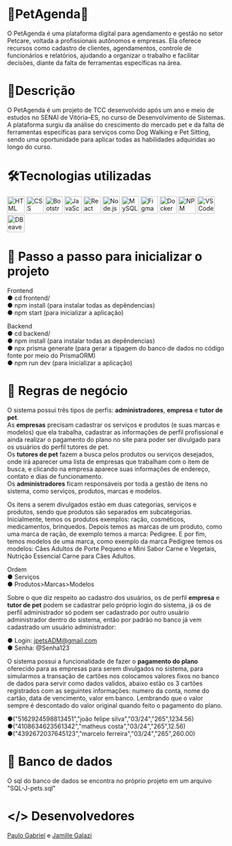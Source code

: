 # 🐾PetAgenda🐾
O PetAgenda é uma plataforma digital para agendamento e gestão no setor Petcare, voltada a profissionais autônomos e empresas. Ela oferece recursos como cadastro de clientes, agendamentos, controle de funcionários e relatórios, ajudando a organizar o trabalho e facilitar decisões, diante da falta de ferramentas específicas na área.

# 📄Descrição
O PetAgenda é um projeto de TCC desenvolvido após um ano e meio de estudos no SENAI de Vitória–ES, no curso de Desenvolvimento de Sistemas. A plataforma surgiu da análise do crescimento do mercado pet e da falta de ferramentas específicas para serviços como Dog Walking e Pet Sitting, sendo uma oportunidade para aplicar todas as habilidades adquiridas ao longo do curso.

# 🛠Tecnologias utilizadas
<p align="left">
  <!-- Frontend -->
  <img src="https://cdn.jsdelivr.net/gh/devicons/devicon/icons/html5/html5-original.svg" height="40" alt="HTML" />
  <img src="https://cdn.jsdelivr.net/gh/devicons/devicon/icons/css3/css3-original.svg" height="40" alt="CSS" />
  <img src="https://cdn.jsdelivr.net/gh/devicons/devicon/icons/bootstrap/bootstrap-original.svg" height="40" alt="Bootstrap" />
  <img src="https://cdn.jsdelivr.net/gh/devicons/devicon/icons/javascript/javascript-original.svg" height="40" alt="JavaScript" />
  <img src="https://cdn.jsdelivr.net/gh/devicons/devicon/icons/react/react-original.svg" height="40" alt="React" />

  <!-- Backend e Banco -->
  <img src="https://upload.wikimedia.org/wikipedia/commons/d/d9/Node.js_logo.svg" height="40" alt="Node.js" />
  <img src="https://cdn.jsdelivr.net/gh/devicons/devicon/icons/mysql/mysql-original.svg" height="40" alt="MySQL" />

  <!-- Design e DevOps -->
  <img src="https://cdn.jsdelivr.net/gh/devicons/devicon/icons/figma/figma-original.svg" height="40" alt="Figma" />
  <img src="https://cdn.jsdelivr.net/gh/devicons/devicon/icons/docker/docker-original.svg" height="40" alt="Docker" />
  <img src="https://cdn.jsdelivr.net/gh/devicons/devicon/icons/npm/npm-original-wordmark.svg" height="40" alt="NPM" />

  <!-- Ferramentas -->
  <img src="https://img.icons8.com/fluent/48/000000/visual-studio-code-2019.png" width="40" alt="VS Code Icon"/>
  <img src="https://icon.icepanel.io/Technology/svg/DBeaver.svg" width="40" alt="DBeaver Icon" />
 


</p>


# 📝 Passo a passo para inicializar o projeto
Frontend<br>
● cd frontend/ <br>
● npm install (para instalar todas as depêndencias) <br>
● npm start (para inicializar a aplicação) <br>

Backend<br>
● cd backend/ <br>
● npm install (para instalar todas as depêndencias) <br>
● npx prisma generate (para gerar a tipagem do banco de dados no código fonte por meio do PrismaORM) <br>
● npm run dev (para inicializar a aplicação) <br>

# 📖 Regras de negócio 
O sistema possui três tipos de perfis: <b>administradores</b>, <b>empresa</b> e <b>tutor de pet</b>. <br>
As <b>empresas</b> precisam cadastrar os serviços e produtos (e suas marcas e modelos) que ela trabalha, cadastrar as informações de perfil profissional e ainda realizar o pagamento do plano no site para poder ser divulgado para os usuários do perfil tutores de pet. <br>
Os <b>tutores de pet</b> fazem a busca pelos produtos ou serviços desejados, onde irá aparecer uma lista de empresas que trabalham com o item de busca, e clicando na empresa aparece suas informações de endereço, contato e dias de funcionamento. <br> 
Os <b>administradores</b> ficam responsáveis por toda a gestão de itens no sistema, como serviços, produtos, marcas e modelos.<br>

Os itens a serem divulgados estão em duas categorias, serviços e produtos, sendo que produtos são separados em subcategorias. Inicialmente, temos os produtos exemplos: ração, cosméticos, medicamentos, brinquedos. Depois temos as marcas de um produto, como uma marca de ração, de exemplo temos a marca: Pedigree. E por fim, temos modelos de uma marca, como exemplo da marca Pedigree temos os modelos: Cães Adultos de Porte Pequeno e Mini Sabor Carne e Vegetais, Nutrição Essencial Carne para Cães Adultos.

Ordem <br>
● Serviços<br>
● Produtos>Marcas>Modelos<br>

Sobre o que diz respeito ao cadastro dos usuários, os de perfil <b>empresa</b> e <b>tutor de pet</b> podem se cadastrar pelo próprio login do sistema, já os de perfil administrador só podem ser cadastrado por outro usuário administrador dentro do sistema, então por padrão no banco já vem cadastrado um usuário administrador:

● Login: jpetsADM@gmail.com<br>
● Senha: @Senha123<br>

O sistema possui a funcionalidade de fazer o <b>pagamento do plano</b> oferecido para as empresas para serem divulgados no sistema, para simularmos a transação de cartões nos colocamos valores fixos no banco de dados para servir como dados validos, abaixo estão os 3 cartões registrados com as seguintes informações: numero da conta, nome do cartão, data de vencimento, valor em banco. Lembrando que o valor sempre é descontado do valor original quando feito o pagamento do plano.

●("5162924598813451","joão felipe silva","03/24","265",1234.56)<br>
●("4108634623561342","matheus costa","03/24","265",12.56)<br>
●("4392672037645123","marcelo ferreira","03/24","265",260.00)<br>

# 🎲 Banco de dados

O sql do banco de dados se encontra no próprio projeto em um arquivo "SQL-J-pets.sql"

# </> Desenvolvedores
<a href="https://github.com/paulogmedeiros">Paulo Gabriel</a> e <a href="https://github.com/galazzij">Jamille Galazi</a>
